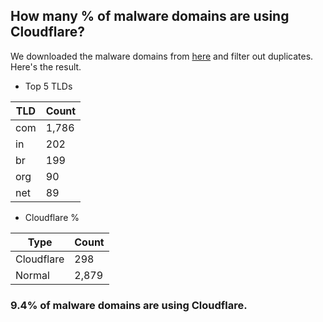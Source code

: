 ## How many % of malware domains are using Cloudflare?


We downloaded the malware domains from [here](https://urlhaus.abuse.ch) and filter out duplicates.
Here's the result.


[//]: # (start replacement)


- Top 5 TLDs

| TLD | Count |
| --- | --- |
| com | 1,786 |
| in | 202 |
| br | 199 |
| org | 90 |
| net | 89 |


- Cloudflare %

| Type | Count |
| --- | --- |
| Cloudflare | 298 |
| Normal | 2,879 |


### 9.4% of malware domains are using Cloudflare.
